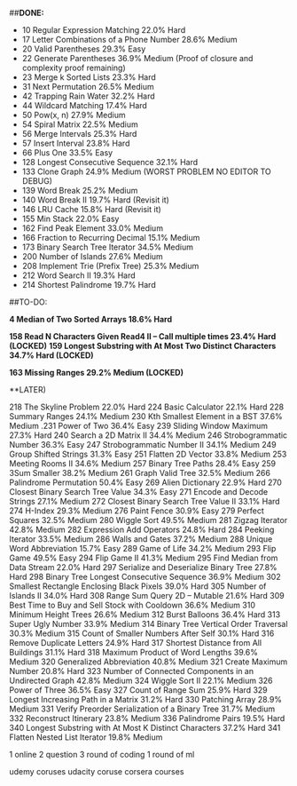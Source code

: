##**DONE:** 
- 10 Regular Expression Matching 22.0%     Hard
- 17 Letter Combinations of a Phone Number 28.6%         Medium
- 20 Valid Parentheses 29.3%         Easy
- 22 Generate Parentheses 36.9%         Medium (Proof of closure and complexity proof remaining)
- 23 Merge k Sorted Lists 23.3%         Hard
- 31 Next Permutation 26.5%         Medium
- 42	Trapping Rain Water 32.2%	Hard
- 44 Wildcard Matching 17.4%	Hard
- 50 Pow(x, n)	27.9%	Medium
- 54 Spiral Matrix	22.5%     Medium
- 56 Merge Intervals	25.3%     Hard
- 57 Insert Interval	23.8%     Hard
- 66 Plus One	33.5%     Easy
- 128 Longest Consecutive Sequence	32.1%     Hard
- 133 Clone Graph	24.9%     Medium (WORST PROBLEM NO EDITOR TO DEBUG)
- 139 Word Break	25.2%     Medium
- 140 Word Break II	19.7%     Hard (Revisit it)
- 146 LRU Cache	15.8%     Hard (Revisit it)
- 155 Min Stack	22.0%     Easy
- 162 Find Peak Element	33.0%	Medium
- 166 Fraction to Recurring Decimal	15.1%	Medium
- 173 Binary Search Tree Iterator		34.5%	Medium 
- 200 Number of Islands 27.6%     Medium
- 208 Implement Trie (Prefix Tree) 25.3%     Medium
- 212 Word Search II 19.3%     Hard
- 214 Shortest Palindrome 19.7%     Hard



##TO-DO:

**4 Median of Two Sorted Arrays 18.6%         Hard**

**158 Read N Characters Given Read4 II – Call multiple times	23.4%	Hard (LOCKED)**
**159 Longest Substring with At Most Two Distinct Characters	34.7%	Hard (LOCKED)**

**163 Missing Ranges	29.2%	Medium (LOCKED)**

**LATER)



218 The Skyline Problem 22.0%     Hard
224 Basic Calculator 22.1%     Hard
228 Summary Ranges 24.1%     Medium
230 Kth Smallest Element in a BST 37.6%     Medium
.231 Power of Two 36.4%     Easy
239 Sliding Window Maximum 27.3%     Hard
240 Search a 2D Matrix II 34.4%     Medium
246 Strobogrammatic Number 36.3%     Easy
247 Strobogrammatic Number II 34.1%     Medium
249 Group Shifted Strings 31.3%     Easy
251 Flatten 2D Vector 33.8%     Medium
253 Meeting Rooms II 34.6%     Medium
257 Binary Tree Paths 28.4%     Easy
259 3Sum Smaller 38.2%     Medium
261 Graph Valid Tree 32.5%     Medium
266 Palindrome Permutation 50.4%     Easy
269 Alien Dictionary 22.9%     Hard
270 Closest Binary Search Tree Value 34.3%     Easy
271 Encode and Decode Strings 27.1%     Medium
272 Closest Binary Search Tree Value II 33.1%     Hard
274 H-Index 29.3%     Medium
276 Paint Fence 30.9%     Easy
279 Perfect Squares 32.5%     Medium
280 Wiggle Sort 49.5%     Medium
281 Zigzag Iterator 42.8%     Medium
282 Expression Add Operators 24.8%     Hard
284 Peeking Iterator 33.5%     Medium
286 Walls and Gates 37.2%     Medium
288 Unique Word Abbreviation 15.7%     Easy
289 Game of Life 34.2%     Medium
293 Flip Game 49.5%     Easy
294 Flip Game II 41.3%     Medium
295 Find Median from Data Stream 22.0%     Hard
297 Serialize and Deserialize Binary Tree 27.8%     Hard
298 Binary Tree Longest Consecutive Sequence 36.9%     Medium
302 Smallest Rectangle Enclosing Black Pixels 39.0%     Hard
305 Number of Islands II 34.0%     Hard
308 Range Sum Query 2D – Mutable 21.6%     Hard
309 Best Time to Buy and Sell Stock with Cooldown 36.6%     Medium
310 Minimum Height Trees 26.6%     Medium
312 Burst Balloons 36.4%     Hard
313 Super Ugly Number 33.9%     Medium
314 Binary Tree Vertical Order Traversal 30.3%     Medium
315 Count of Smaller Numbers After Self 30.1%     Hard
316 Remove Duplicate Letters 24.9%     Hard
317 Shortest Distance from All Buildings 31.1%     Hard
318 Maximum Product of Word Lengths 39.6%     Medium
320 Generalized Abbreviation 40.8%     Medium
321 Create Maximum Number 20.8%     Hard
323 Number of Connected Components in an Undirected Graph 42.8%     Medium
324 Wiggle Sort II 22.1%     Medium
326 Power of Three 36.5%     Easy
327 Count of Range Sum 25.9%     Hard
329 Longest Increasing Path in a Matrix 31.2%     Hard
330 Patching Array 28.9%     Medium
331 Verify Preorder Serialization of a Binary Tree 31.7%     Medium
332 Reconstruct Itinerary 23.8%     Medium
336 Palindrome Pairs 19.5%     Hard
340 Longest Substring with At Most K Distinct Characters 37.2%     Hard
341 Flatten Nested List Iterator 19.8%     Medium

1 online 2 question
3 round of coding 
1 round of ml

udemy coruses
udacity coruse
corsera courses 